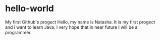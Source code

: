 # hello-world
My first Github's progect 
Hello, my name is Natasha. It is my first progect and i want to learn Java. I very hope that in near future I will be a programmer.
